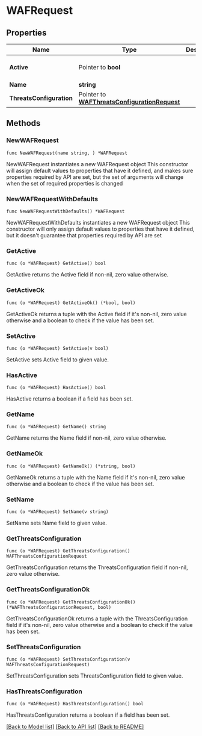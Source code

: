 # WAFRequest

## Properties

Name | Type | Description | Notes
------------ | ------------- | ------------- | -------------
**Active** | Pointer to **bool** |  | [optional] [default to true]
**Name** | **string** |  | 
**ThreatsConfiguration** | Pointer to [**WAFThreatsConfigurationRequest**](WAFThreatsConfigurationRequest.md) |  | [optional] 

## Methods

### NewWAFRequest

`func NewWAFRequest(name string, ) *WAFRequest`

NewWAFRequest instantiates a new WAFRequest object
This constructor will assign default values to properties that have it defined,
and makes sure properties required by API are set, but the set of arguments
will change when the set of required properties is changed

### NewWAFRequestWithDefaults

`func NewWAFRequestWithDefaults() *WAFRequest`

NewWAFRequestWithDefaults instantiates a new WAFRequest object
This constructor will only assign default values to properties that have it defined,
but it doesn't guarantee that properties required by API are set

### GetActive

`func (o *WAFRequest) GetActive() bool`

GetActive returns the Active field if non-nil, zero value otherwise.

### GetActiveOk

`func (o *WAFRequest) GetActiveOk() (*bool, bool)`

GetActiveOk returns a tuple with the Active field if it's non-nil, zero value otherwise
and a boolean to check if the value has been set.

### SetActive

`func (o *WAFRequest) SetActive(v bool)`

SetActive sets Active field to given value.

### HasActive

`func (o *WAFRequest) HasActive() bool`

HasActive returns a boolean if a field has been set.

### GetName

`func (o *WAFRequest) GetName() string`

GetName returns the Name field if non-nil, zero value otherwise.

### GetNameOk

`func (o *WAFRequest) GetNameOk() (*string, bool)`

GetNameOk returns a tuple with the Name field if it's non-nil, zero value otherwise
and a boolean to check if the value has been set.

### SetName

`func (o *WAFRequest) SetName(v string)`

SetName sets Name field to given value.


### GetThreatsConfiguration

`func (o *WAFRequest) GetThreatsConfiguration() WAFThreatsConfigurationRequest`

GetThreatsConfiguration returns the ThreatsConfiguration field if non-nil, zero value otherwise.

### GetThreatsConfigurationOk

`func (o *WAFRequest) GetThreatsConfigurationOk() (*WAFThreatsConfigurationRequest, bool)`

GetThreatsConfigurationOk returns a tuple with the ThreatsConfiguration field if it's non-nil, zero value otherwise
and a boolean to check if the value has been set.

### SetThreatsConfiguration

`func (o *WAFRequest) SetThreatsConfiguration(v WAFThreatsConfigurationRequest)`

SetThreatsConfiguration sets ThreatsConfiguration field to given value.

### HasThreatsConfiguration

`func (o *WAFRequest) HasThreatsConfiguration() bool`

HasThreatsConfiguration returns a boolean if a field has been set.


[[Back to Model list]](../README.md#documentation-for-models) [[Back to API list]](../README.md#documentation-for-api-endpoints) [[Back to README]](../README.md)


